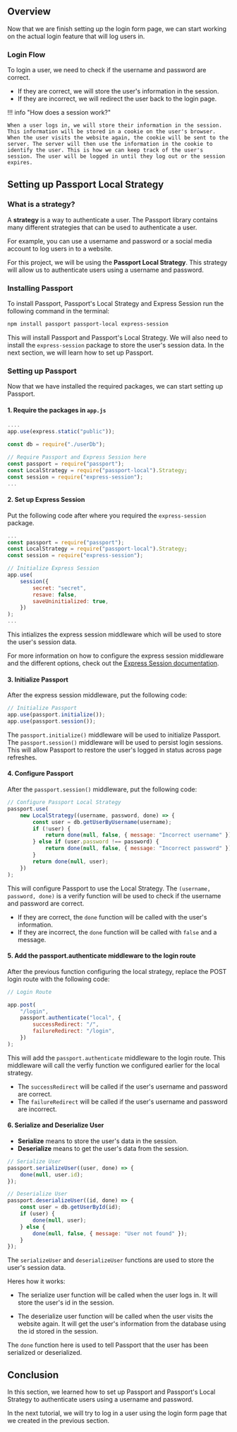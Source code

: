 ## Overview

Now that we are finish setting up the login form page, we can start working on the actual login feature that will log users in.

### Login Flow

To login a user, we need to check if the username and password are correct.

- If they are correct, we will store the user's information in the session.
- If they are incorrect, we will redirect the user back to the login page.

!!! info "How does a session work?"

    When a user logs in, we will store their information in the session. This information will be stored in a cookie on the user's browser. When the user visits the website again, the cookie will be sent to the server. The server will then use the information in the cookie to identify the user. This is how we can keep track of the user's session. The user will be logged in until they log out or the session expires.

## Setting up Passport Local Strategy

### What is a strategy?

A **strategy** is a way to authenticate a user. The Passport library contains many different strategies that can be used to authenticate a user.

For example, you can use a username and password or a social media account to log users in to a website.

For this project, we will be using the **Passport Local Strategy**. This strategy will allow us to authenticate users using a username and password.

### Installing Passport

To install Passport, Passport's Local Strategy and Express Session run the following command in the terminal:

```bash
npm install passport passport-local express-session
```

This will install Passport and Passport's Local Strategy. We will also need to install the `express-session` package to store the user's session data. In the next section, we will learn how to set up Passport.

### Setting up Passport

Now that we have installed the required packages, we can start setting up Passport.

#### 1. Require the packages in `app.js`

```javascript
....
app.use(express.static("public"));

const db = require("./userDb");

// Require Passport and Express Session here
const passport = require("passport");
const LocalStrategy = require("passport-local").Strategy;
const session = require("express-session");
...
```

#### 2. Set up Express Session

Put the following code after where you required the `express-session` package.

```js
...
const passport = require("passport");
const LocalStrategy = require("passport-local").Strategy;
const session = require("express-session");

// Initialize Express Session
app.use(
	session({
		secret: "secret",
		resave: false,
		saveUninitialized: true,
	})
);
...
```

This intializes the express session middleware which will be used to store the user's session data.

For more information on how to configure the express session middleware and the different options, check out the [Express Session documentation](https://github.com/expressjs/session#options).

#### 3. Initialize Passport

After the express session middleware, put the following code:

```js
// Initialize Passport
app.use(passport.initialize());
app.use(passport.session());
```

The `passport.initialize()` middleware will be used to initialize Passport. The `passport.session()` middleware will be used to persist login sessions. This will allow Passport to restore the user's logged in status across page refreshes.

#### 4. Configure Passport

After the `passport.session()` middleware, put the following code:

```js
// Configure Passport Local Strategy
passport.use(
	new LocalStrategy((username, password, done) => {
		const user = db.getUserByUsername(username);
		if (!user) {
			return done(null, false, { message: "Incorrect username" });
		} else if (user.password !== password) {
			return done(null, false, { message: "Incorrect password" });
		}
		return done(null, user);
	})
);
```

This will configure Passport to use the Local Strategy. The `(username, password, done)` is a verify function will be used to check if the username and password are correct.

- If they are correct, the `done` function will be called with the user's information.
- If they are incorrect, the `done` function will be called with `false` and a message.

#### 5. Add the passport.authenticate middleware to the login route

After the previous function configuring the local strategy, replace the POST login route with the following code:

```js
// Login Route

app.post(
	"/login",
	passport.authenticate("local", {
		successRedirect: "/",
		failureRedirect: "/login",
	})
);
```

This will add the `passport.authenticate` middleware to the login route. This middleware will call the verfiy function we configured earlier for the local strategy.

- The `successRedirect` will be called if the user's username and password are correct.
- The `failureRedirect` will be called if the user's username and password are incorrect.

#### 6. Serialize and Deserialize User

- **Serialize** means to store the user's data in the session.
- **Deserialize** means to get the user's data from the session.

```js
// Serialize User
passport.serializeUser((user, done) => {
	done(null, user.id);
});

// Deserialize User
passport.deserializeUser((id, done) => {
	const user = db.getUserById(id);
	if (user) {
		done(null, user);
	} else {
		done(null, false, { message: "User not found" });
	}
});
```

The `serializeUser` and `deserializeUser` functions are used to store the user's session data.

Heres how it works:

- The serialize user function will be called when the user logs in. It will store the user's id in the session.

- The deserialize user function will be called when the user visits the website again. It will get the user's information from the database using the id stored in the session.

The `done` function here is used to tell Passport that the user has been serialized or deserialized.

## Conclusion

In this section, we learned how to set up Passport and Passport's Local Strategy to authenticate users using a username and password.

In the next tutorial, we will try to log in a user using the login form page that we created in the previous section.

